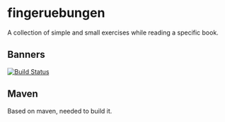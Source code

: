 # fingeruebungen
A collection of simple and small exercises while reading a specific book.

## Banners

[![Build Status](https://travis-ci.org/ottlinger/fingeruebungen.svg?branch=master)](https://travis-ci.org/ottlinger/fingeruebungen)

## Maven
Based on maven, needed to build it.

